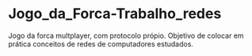 # Jogo_da_Forca-Trabalho_redes
Jogo da forca multplayer, com protocolo própio. Objetivo de colocar em prática conceitos de redes de computadores estudados.
